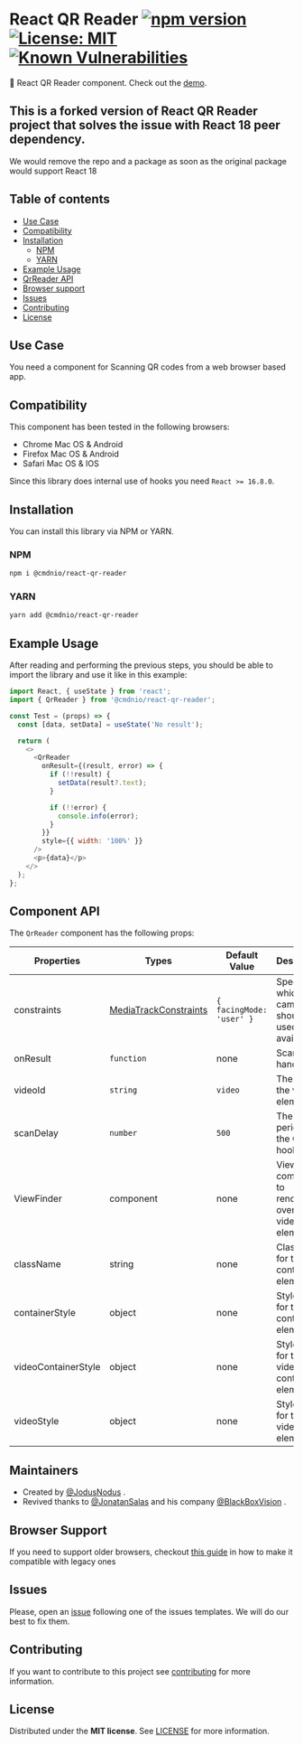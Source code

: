 # React QR Reader [![npm version](https://badge.fury.io/js/react-qr-reader.svg)](https://badge.fury.io/js/react-qr-reader) [![License: MIT](https://img.shields.io/badge/License-MIT-brightgreen.svg)](https://opensource.org/licenses/MIT) [![Known Vulnerabilities](https://snyk.io/test/github/react-qr-reader/react-qr-reader/badge.svg)](https://snyk.io/test/github/react-qr-reader/react-qr-reader)

:rocket: React QR Reader component. Check out the [demo](https://react-qr-reader.github.io/react-qr-reader/).

## This is a forked version of React QR Reader project that solves the issue with React 18 peer dependency.

We would remove the repo and a package as soon as the original package would support React 18

## Table of contents

- [Use Case](#use-case)
- [Compatibility](#compatibility)
- [Installation](#installation)
  - [NPM](#npm)
  - [YARN](#yarn)
- [Example Usage](#example-usage)
- [QrReader API](#component-api)
- [Browser support](#browser-support)
- [Issues](#issues)
- [Contributing](#contributing)
- [License](#license)

## Use Case

You need a component for Scanning QR codes from a web browser based app.

## Compatibility

This component has been tested in the following browsers:

- Chrome Mac OS & Android
- Firefox Mac OS & Android
- Safari Mac OS & IOS

Since this library does internal use of hooks you need `React >= 16.8.0`.

## Installation

You can install this library via NPM or YARN.

### NPM

```bash
npm i @cmdnio/react-qr-reader
```

### YARN

```bash
yarn add @cmdnio/react-qr-reader
```

## Example Usage

After reading and performing the previous steps, you should be able to import the library and use it like in this example:

```javascript
import React, { useState } from 'react';
import { QrReader } from '@cmdnio/react-qr-reader';

const Test = (props) => {
  const [data, setData] = useState('No result');

  return (
    <>
      <QrReader
        onResult={(result, error) => {
          if (!!result) {
            setData(result?.text);
          }

          if (!!error) {
            console.info(error);
          }
        }}
        style={{ width: '100%' }}
      />
      <p>{data}</p>
    </>
  );
};
```

## Component API

The `QrReader` component has the following props:

| Properties          | Types                                                                                           | Default Value            | Description                                              |
| ------------------- | ----------------------------------------------------------------------------------------------- | ------------------------ | -------------------------------------------------------- |
| constraints         | [MediaTrackConstraints](https://developer.mozilla.org/en-US/docs/Web/API/MediaTrackConstraints) | `{ facingMode: 'user' }` | Specify which camera should be used (if available).      |
| onResult            | `function`                                                                                      | none                     | Scan event handler                                       |
| videoId             | `string`                                                                                        | `video`                  | The ID for the video element                             |
| scanDelay           | `number`                                                                                        | `500`                    | The scan period for the QR hook                          |
| ViewFinder          | component                                                                                       | none                     | ViewFinder component to rendering over the video element |
| className           | string                                                                                          | none                     | ClassName for the container element.                     |
| containerStyle      | object                                                                                          | none                     | Style object for the container element.                  |
| videoContainerStyle | object                                                                                          | none                     | Style object for the video container element.            |
| videoStyle          | object                                                                                          | none                     | Style object for the video element.                      |

## Maintainers

- Created by [@JodusNodus](https://github.com/JodusNodus) .
- Revived thanks to [@JonatanSalas](https://github.com/JonatanSalas) and his company [@BlackBoxVision](https://github.com/BlackBoxVision) .

## Browser Support

If you need to support older browsers, checkout [this guide](https://github.com/zxing-js/library#browser-support) in how to make it compatible with legacy ones

## Issues

Please, open an [issue](https://github.com/react-qr-reader/react-qr-reader/issues) following one of the issues templates. We will do our best to fix them.

## Contributing

If you want to contribute to this project see [contributing](https://github.com/react-qr-reader/react-qr-reader/blob/master/CONTRIBUTING.md) for more information.

## License

Distributed under the **MIT license**. See [LICENSE](https://github.com/react-qr-reader/react-qr-reader/blob/master/LICENSE) for more information.
